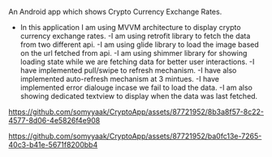  An Android app which shows Crypto Currency Exchange Rates. 
  - In this application I am using MVVM architecture to display crypto currency exchange rates.
  -I am using retrofit library to fetch the data from two different api.
  -I am using glide library to load the image based on the url fetched from api.
  -I am using shimmer library for showing loading state while we are fetching data for better user interactions.
  -I have implemented pull/swipe to refresh mechanism.
  -I have also implemented auto-refresh mechanism at 3 mintues.
  -I have implemented error dialouge incase we fail to load the data.
  -I am also showing dedicated textview to display when the data was last fetched.


https://github.com/somyyaak/CryptoApp/assets/87721952/8b3a8f57-8c22-4577-8d06-4e5826f4e908



https://github.com/somyyaak/CryptoApp/assets/87721952/ba0fc13e-7265-40c3-b41e-5671f8200bb4

